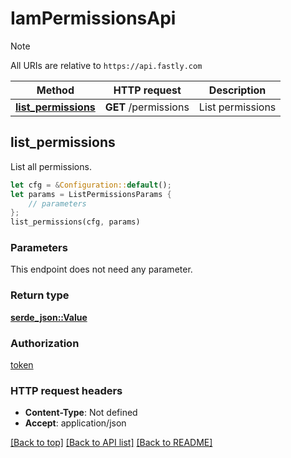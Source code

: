 # IamPermissionsApi

> [!NOTE]
> All URIs are relative to `https://api.fastly.com`

Method | HTTP request | Description
------ | ------------ | -----------
[**list_permissions**](IamPermissionsApi.md#list_permissions) | **GET** /permissions | List permissions



## list_permissions

List all permissions.

```rust
let cfg = &Configuration::default();
let params = ListPermissionsParams {
    // parameters
};
list_permissions(cfg, params)
```

### Parameters

This endpoint does not need any parameter.

### Return type

[**serde_json::Value**](SerdeJsonValue.md)

### Authorization

[token](../README.md#token)

### HTTP request headers

- **Content-Type**: Not defined
- **Accept**: application/json

[[Back to top]](#) [[Back to API list]](../README.md#documentation-for-api-endpoints) [[Back to README]](../README.md)


